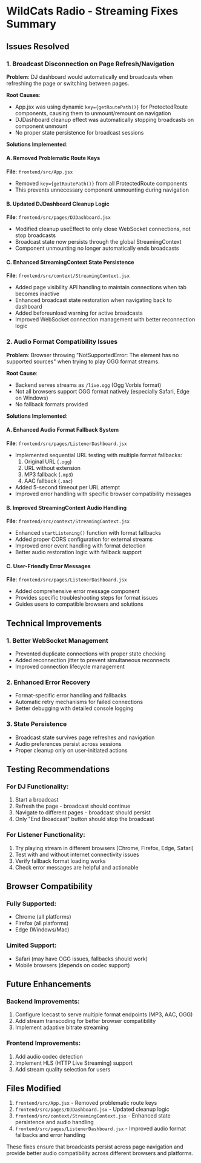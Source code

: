 # WildCats Radio - Streaming Fixes Summary

## Issues Resolved

### 1. Broadcast Disconnection on Page Refresh/Navigation

**Problem**: DJ dashboard would automatically end broadcasts when refreshing the page or switching between pages.

**Root Causes**:
- App.jsx was using dynamic `key={getRoutePath()}` for ProtectedRoute components, causing them to unmount/remount on navigation
- DJDashboard cleanup effect was automatically stopping broadcasts on component unmount
- No proper state persistence for broadcast sessions

**Solutions Implemented**:

#### A. Removed Problematic Route Keys
**File**: `frontend/src/App.jsx`
- Removed `key={getRoutePath()}` from all ProtectedRoute components
- This prevents unnecessary component unmounting during navigation

#### B. Updated DJDashboard Cleanup Logic
**File**: `frontend/src/pages/DJDashboard.jsx`
- Modified cleanup useEffect to only close WebSocket connections, not stop broadcasts
- Broadcast state now persists through the global StreamingContext
- Component unmounting no longer automatically ends broadcasts

#### C. Enhanced StreamingContext State Persistence
**File**: `frontend/src/context/StreamingContext.jsx`
- Added page visibility API handling to maintain connections when tab becomes inactive
- Enhanced broadcast state restoration when navigating back to dashboard
- Added beforeunload warning for active broadcasts
- Improved WebSocket connection management with better reconnection logic

### 2. Audio Format Compatibility Issues

**Problem**: Browser throwing "NotSupportedError: The element has no supported sources" when trying to play OGG format streams.

**Root Cause**: 
- Backend serves streams as `/live.ogg` (Ogg Vorbis format)
- Not all browsers support OGG format natively (especially Safari, Edge on Windows)
- No fallback formats provided

**Solutions Implemented**:

#### A. Enhanced Audio Format Fallback System
**File**: `frontend/src/pages/ListenerDashboard.jsx`
- Implemented sequential URL testing with multiple format fallbacks:
  1. Original URL (`.ogg`)
  2. URL without extension
  3. MP3 fallback (`.mp3`)
  4. AAC fallback (`.aac`)
- Added 5-second timeout per URL attempt
- Improved error handling with specific browser compatibility messages

#### B. Improved StreamingContext Audio Handling
**File**: `frontend/src/context/StreamingContext.jsx`
- Enhanced `startListening()` function with format fallbacks
- Added proper CORS configuration for external streams
- Improved error event handling with format detection
- Better audio restoration logic with fallback support

#### C. User-Friendly Error Messages
**File**: `frontend/src/pages/ListenerDashboard.jsx`
- Added comprehensive error message component
- Provides specific troubleshooting steps for format issues
- Guides users to compatible browsers and solutions

## Technical Improvements

### 1. Better WebSocket Management
- Prevented duplicate connections with proper state checking
- Added reconnection jitter to prevent simultaneous reconnects
- Improved connection lifecycle management

### 2. Enhanced Error Recovery
- Format-specific error handling and fallbacks
- Automatic retry mechanisms for failed connections
- Better debugging with detailed console logging

### 3. State Persistence
- Broadcast state survives page refreshes and navigation
- Audio preferences persist across sessions
- Proper cleanup only on user-initiated actions

## Testing Recommendations

### For DJ Functionality:
1. Start a broadcast
2. Refresh the page - broadcast should continue
3. Navigate to different pages - broadcast should persist
4. Only "End Broadcast" button should stop the broadcast

### For Listener Functionality:
1. Try playing stream in different browsers (Chrome, Firefox, Edge, Safari)
2. Test with and without internet connectivity issues
3. Verify fallback format loading works
4. Check error messages are helpful and actionable

## Browser Compatibility

### Fully Supported:
- Chrome (all platforms)
- Firefox (all platforms)
- Edge (Windows/Mac)

### Limited Support:
- Safari (may have OGG issues, fallbacks should work)
- Mobile browsers (depends on codec support)

## Future Enhancements

### Backend Improvements:
1. Configure Icecast to serve multiple format endpoints (MP3, AAC, OGG)
2. Add stream transcoding for better browser compatibility
3. Implement adaptive bitrate streaming

### Frontend Improvements:
1. Add audio codec detection
2. Implement HLS (HTTP Live Streaming) support
3. Add stream quality selection for users

## Files Modified

1. `frontend/src/App.jsx` - Removed problematic route keys
2. `frontend/src/pages/DJDashboard.jsx` - Updated cleanup logic
3. `frontend/src/context/StreamingContext.jsx` - Enhanced state persistence and audio handling
4. `frontend/src/pages/ListenerDashboard.jsx` - Improved audio format fallbacks and error handling

These fixes ensure that broadcasts persist across page navigation and provide better audio compatibility across different browsers and platforms. 